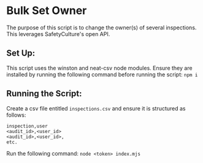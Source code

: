 # Bulk Set Owner
The purpose of this script is to change the owner(s) of several inspections. This leverages SafetyCulture's open API.

## Set Up:
This script uses the winston and neat-csv node modules. Ensure they are installed by running the following command before running the script: `npm i`

## Running the Script:
Create a csv file entitled `inspections.csv` and ensure it is structured as follows:
```csv
inspection,user
<audit_id>,<user_id>
<audit_id>,<user_id>,
etc.
```

Run the following command:
`node <token> index.mjs`
